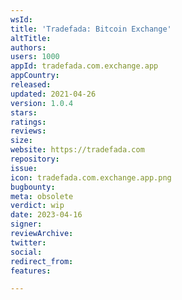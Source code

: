 ```yaml
---
wsId: 
title: 'Tradefada: Bitcoin Exchange'
altTitle: 
authors: 
users: 1000
appId: tradefada.com.exchange.app
appCountry: 
released: 
updated: 2021-04-26
version: 1.0.4
stars: 
ratings: 
reviews: 
size: 
website: https://tradefada.com
repository: 
issue: 
icon: tradefada.com.exchange.app.png
bugbounty: 
meta: obsolete
verdict: wip
date: 2023-04-16
signer: 
reviewArchive: 
twitter: 
social: 
redirect_from: 
features: 

---
```


